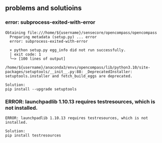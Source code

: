 ## problems and solutioins
### error: subprocess-exited-with-error
```
Obtaining file:///home/${username}/sensecore/opencompass/opencompass
  Preparing metadata (setup.py) ... error
  error: subprocess-exited-with-error

  × python setup.py egg_info did not run successfully.
  │ exit code: 1
  ╰─> [100 lines of output]
      /home/${username}/anaconda3/envs/opencompass/lib/python3.10/site-packages/setuptools/__init__.py:88: _DeprecatedInstaller: setuptools.installer and fetch_build_eggs are deprecated.

Solution:
pip install --upgrade setuptools
```

### ERROR: launchpadlib 1.10.13 requires testresources, which is not installed.
```
ERROR: launchpadlib 1.10.13 requires testresources, which is not installed.

Solution:
pip install testresources
```
